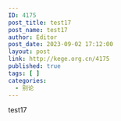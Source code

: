 ```yaml
---
ID: 4175
post_title: test17
post_name: test17
author: Editor
post_date: 2023-09-02 17:12:00
layout: post
link: http://kege.org.cn/4175
published: true
tags: [ ]
categories:
  - 别论
---
```

test17